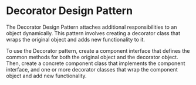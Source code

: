 # Decorator Design Pattern

The Decorator Design Pattern attaches additional responsibilities to an object dynamically. This pattern involves creating a decorator class that wraps the original object and adds new functionality to it.

To use the Decorator pattern, create a component interface that defines the common methods for both the original object and the decorator object. Then, create a concrete component class that implements the component interface, and one or more decorator classes that wrap the component object and add new functionality.